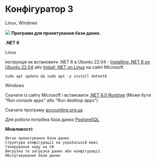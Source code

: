 # Конфігуратор 3
Linux, Windows

 <img src="https://accounting.org.ua/images/configuration.png" /> <b>Програма для проектування бази даних.</b>

<b>.NET 6</b>

Linux

  Інструкція як встановити .NET 6 в Ubuntu 22.04 - [Installing .NET 6 on Ubuntu 22.04](https://github.com/dotnet/core/issues/7699)
  або [Install .NET on Linux](https://learn.microsoft.com/uk-ua/dotnet/core/install/linux) на сайті Microsoft

    sudo apt update && sudo apt -y install dotnet6
    
Windows

  Скачати із сайту Microsoft і встановити [.NET 6.0 Runtime](https://dotnet.microsoft.com/en-us/download/dotnet/6.0/runtime) 
  (Може бути "Run console apps" або "Run desktop apps")
  
  Скачати програму  [accounting.org.ua](https://accounting.org.ua/configurator.html) <br/>
  
  Для роботи потрібна база даних [PostgreSQL](https://www.enterprisedb.com/downloads/postgres-postgresql-downloads) <br/>
  
 <b>Можливості:</b>
    
    Легке проектування бази даних
    Структура конфігурації на українській мові
    Генерування коду на C#
    Вигрузка та загрузка даних або конфігурації
    Обслуговування бази даних
    
